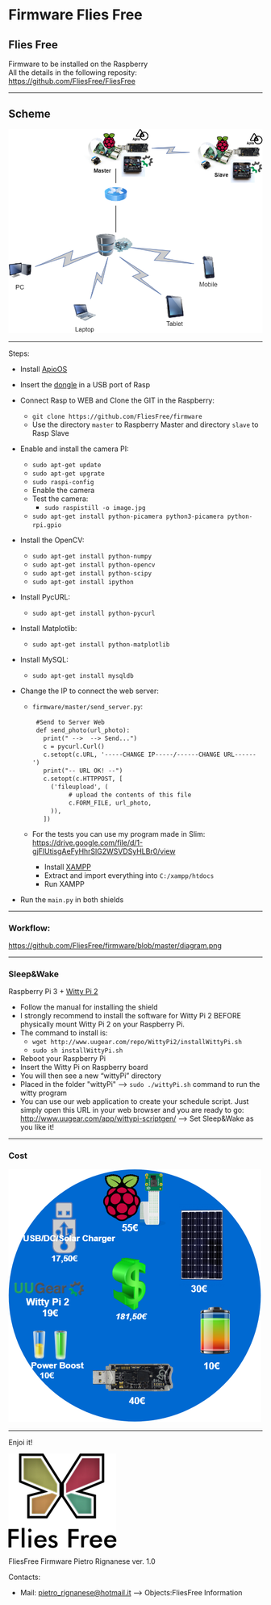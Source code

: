 # Firmware Flies Free 

## Flies Free

Firmware to be installed on the Raspberry<br>
All the details in the following reposity: https://github.com/FliesFree/FliesFree <br>

___________________________________________________________________________
## Scheme
<img src="https://github.com/FliesFree/firmware/blob/master/Scheme.png"/>

___________________________________________________________________________
Steps:
  * Install [ApioOS](https://github.com/ApioLab/ApioOS)
  * Insert the [dongle](https://www.apio.cc/component/virtuemart/store_ita/prodotti/apio-dongle-1-4-detail) in a USB port of Rasp
  * Connect Rasp to WEB and Clone the GIT in the Raspberry:
      * `git clone https://github.com/FliesFree/firmware`
      * Use the directory `master` to Raspberry Master and directory `slave` to Rasp Slave
  * Enable and install the camera PI:
      * `sudo apt-get update`
      * `sudo apt-get upgrate`
      * `sudo raspi-config`
      * Enable the camera
      * Test the camera:
        * `sudo raspistill -o image.jpg`
      * `sudo apt-get install python-picamera python3-picamera python-rpi.gpio`
   * Install the OpenCV:
      * `sudo apt-get install python-numpy`
      * `sudo apt-get install python-opencv`
      * `sudo apt-get install python-scipy`
      * `sudo apt-get install ipython`
   * Install PycURL:
      * `sudo apt-get install python-pycurl`
   * Install Matplotlib:
      * `sudo apt-get install python-matplotlib`
   * Install MySQL:
      * `sudo apt-get install mysqldb`
   * Change the IP to connect the web server:
      * `firmware/master/send_server.py`:
        
             #Send to Server Web
             def send_photo(url_photo):
               print(" -->  --> Send...")
               c = pycurl.Curl()
               c.setopt(c.URL, '-----CHANGE IP-----/------CHANGE URL------')
               print("-- URL OK! --")
               c.setopt(c.HTTPPOST, [
                 ('fileupload', (
                      # upload the contents of this file
                      c.FORM_FILE, url_photo,
                 )),
               ])
               
      * For the tests you can use my program made in Slim: https://drive.google.com/file/d/1-gjFlUtisgAeFyHhrSlG2WSVDSyHLBr0/view
        * Install [XAMPP](https://www.apachefriends.org/it/index.html)
        * Extract and import everything into `C:/xampp/htdocs`
        * Run XAMPP
         
   * Run the `main.py` in both shields
      
________________________________________________________________________

### Workflow:
https://github.com/FliesFree/firmware/blob/master/diagram.png

________________________________________________________________________
### Sleep&Wake
Raspberry Pi 3 + [Witty Pi 2](http://www.uugear.com/doc/WittyPi2_UserManual.pdf)

 * Follow the manual for installing the shield
 * I strongly recommend to install the software for Witty Pi 2 BEFORE physically mount Witty Pi 2 on your Raspberry Pi.
 * The command to install is: 
      * `wget http://www.uugear.com/repo/WittyPi2/installWittyPi.sh`
      * `sudo sh installWittyPi.sh`
 * Reboot your Raspberry Pi
 * Insert the Witty Pi on Raspberry board
 * You will then see a new “wittyPi” directory
 * Placed in the folder "wittyPi" --> `sudo ./wittyPi.sh` command to run the witty program
 * You can use our web application to create your schedule script. Just simply open this URL in your web browser and you are ready to go: http://www.uugear.com/app/wittypi-scriptgen/  --> Set Sleep&Wake as you like it!
_________________________________________________________________________
### Cost
<img src="https://github.com/FliesFree/firmware/blob/master/Cost.png"/>

__________________________________________________________________________
      
Enjoi it!

<img src="https://github.com/FliesFree/FliesFree/blob/master/Foto/Logo/flies_free_logo.png"/>

FliesFree Firmware Pietro Rignanese ver. 1.0

Contacts: 
  * Mail: pietro_rignanese@hotmail.it --> Objects:FliesFree Information 
